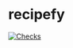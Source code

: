 # recipefy

[![Checks](https://github.com/chrisezedi/recipefy-api/actions/workflows/checks.yml/badge.svg)](https://github.com/chrisezedi/recipefy-api/actions/workflows/checks.yml)
